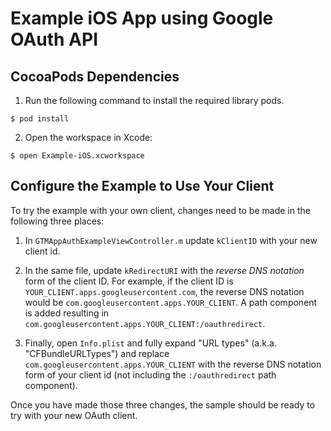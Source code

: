 # Example iOS App using Google OAuth API

## CocoaPods Dependencies

1. Run the following command to install the required
library pods.

```
$ pod install
```

2. Open the workspace in Xcode:

```
$ open Example-iOS.xcworkspace
```


## Configure the Example to Use Your Client

To try the example with your own client, changes need to be made in the following
three places:

1. In `GTMAppAuthExampleViewController.m` update `kClientID` with your new client
id.

2. In the same file, update `kRedirectURI` with the *reverse DNS notation* form
of the client ID. For example, if the client ID is
`YOUR_CLIENT.apps.googleusercontent.com`, the reverse DNS notation would be
`com.googleusercontent.apps.YOUR_CLIENT`. A path component is added resulting in
`com.googleusercontent.apps.YOUR_CLIENT:/oauthredirect`.

3. Finally, open `Info.plist` and fully expand "URL types" (a.k.a.
"CFBundleURLTypes") and replace `com.googleusercontent.apps.YOUR_CLIENT` with
the reverse DNS notation form of your client id (not including the
`:/oauthredirect` path component).

Once you have made those three changes, the sample should be ready to try with
your new OAuth client.

